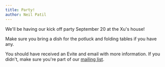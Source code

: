 ```yaml
---
title: Party!
author: Neil Patil
---
```

We'll be having our kick off party September 20 at the Xu's house!

Make sure you bring a dish for the potluck and folding tables if you have any.

You should have received an Evite and email with more information. If you didn't, make sure you're part of our <a href="contact.html">mailing list</a>.
